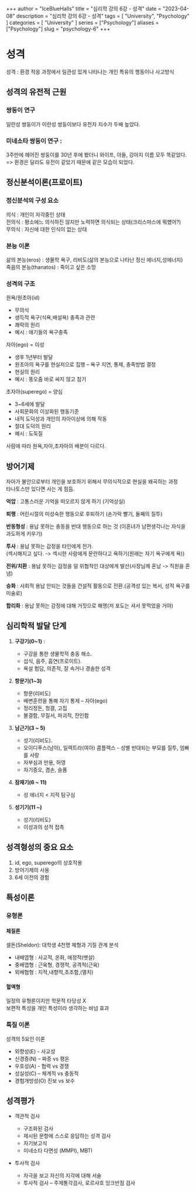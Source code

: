 +++
author = "IceBlueHalls"
title = "심리학 강의 6강 - 성격"
date = "2023-04-08"
description = "심리학 강의 6강 - 성격"
tags = [
    "University",
    "Psychology"
]
categories = [
    "University"
]
series = ["Psychology"]
aliases = ["Psychology"]
slug = "psychology-6"
+++

# 성격

성격 : 환경 적응 과정에서 일관성 있게 나타나는 개인 특유의 행동이나 사고방식

## 성격의 유전적 근원

### 쌍둥이 연구
일란성 쌍둥이가 이란성 쌍둥이보다 유전자 지수가 두배 높았다.

### 미네소타 쌍둥이 연구 : 
3주만에 헤어진 쌍둥이를 30년 후에 봤더니 와이프, 아들, 강아지 이름 모두 똑같았다.  
=> 환경은 달라도 유전이 같았기 때문에 같은 모습이 되었다.

## 정신분석이론(프로이트)

### 정신분석의 구성 요소
의식 : 개인이 자각중인 상태   
전의식 : 평소에느 의식하진 않지만 노력하면 의식되는 상태(크리스마스에 뭐헀어?)  
무의식 : 자신에 대한 인식이 없는 상태  

### 본능 이론
삶의 본능(eros) : 생물학 욕구, 리비도(삶의 본능으로 나타난 정신 에너지,성에너지)  
죽음의 본능(thanatos) : 죽이고 싶은 소망

### 성격의 구조
원욕/원초아(id)
* 무의식
* 생득적 욕구(식욕,배설욕) 충족과 관련
* 쾌락의 원리
* 예시 : 애기들의 욕구충족

자아(ego) = 이성
* 생후 1년부터 발달
* 원초아의 욕구를 현실저으로 집행 – 욕구 지연, 통제, 충족방법 결정
* 현실의 원리
* 예시 : 똥오줌 바로 싸지 않고 참기

초자아(superego) = 양심
* 3~6세에 발달
* 사회문화의 이상화된 행동기준
* 내적 도덕성과 개인의 자아이상에 의해 작동
* 절대 도덕의 원리
* 예시 : 도둑질

사람에 따라 원욕,자아,초자아의 배분이 다르다.


## 방어기제
자아가 불안으로부터 개인을 보호하기 위해서 무의식적으로 현실을 왜곡하는 과정  
타나토스만 있다면 사는 게 힘듬.

**억압** : 고통스러운 기억을 떠오르지 않게 하기 (기억상실)

**퇴행** : 어린시절의 미성숙한 행동으로 후퇴하기 (손가락 빨기, 둘째의 질투)

**반동형성** : 용납 못하는 충동을 반대 행동으로 하는 것 (이혼녀가 남편생각나는 자식을 과도하게 키우기)

**투사** : 용납 못하는 감정을 타인에게 전가.  
(섹시해지고 싶다. -> 섹시한 사람에게 문란하다고 욕하기(원래는 자기 욕구에게 욕))

**전위/치환** : 용납 못하는 감정을 덜 위협적인 대상에게 발산(사장님께 혼남 -> 직원을 혼냄)

**승화** : 사회적 용납 안되는 것들을 건설적 활동으로 전환.(공격성 있는 복서, 성적 욕구를 미술로)

**합리화** : 용납 못하는 감정에 대해 거짓으로 해명(저 포도는 셔서 못먹었을 거야)

## 심리학적 발달 단계

1. **구강기(0~1)** : 
    * 구강을 통한 생물학적 충동 해소.
    * 섭식, 음주, 흡연(프로이트).
    * 욕설 험담, 의존적, 잘 속거나 경솔한 성격

2. **항문기(1~3)**
    * 항문(리비도)
    * 배변훈련을 통해 자기 통제 – 자아(ego)
    * 정리정돈, 청결, 고집
    * 불결함, 무질서, 파괴적, 잔인함

3. **남근기(3 ~ 5)**
    * 성기(리비도). 
    * 오이디푸스(남아), 일렉트라(여아) 콤플렉스 - 성별 반대되는 부모를 질투, 엄빠를 사랑
    * 자부심과 만용, 허영
    * 자기증오, 겸손, 슬픔

4. **잠재기(6 ~ 11)**
    * 성 에너지 < 지적 탐구심

5. **성기기(11 ~)**
    * 성기(리비도)
    * 이성과의 성적 접촉

## 성격형성의 중요 요소
1. id, ego, superego의 상호작용
2. 방어기제의 사용
3. 6세 이전의 경험

## 특성이론
### 유형론

#### 체질론
셀돈(Sheldon): 대학생 4천명 체형과 기질 관계 분석  
 - 내배엽형 : 사교적, 온화, 애정적(뱃살)
 - 중배엽형 : 근육형, 경쟁적, 공격적(근육)
 - 외배협형 : 지적,내향적,초조함,(멸치)

#### 혈액형
일정의 유형론이지만 학문적 타당성 X  
보편적 특성을 개인 특성이라 생각하는 바넘 효과

### 특질 이론
성격의 5요인 이론
* 외향성(E) - 사교성
* 신경증(N) – 짜증 vs 평온
* 우호성(A) - 협력 vs 경쟁
* 성실성(C) – 체계적 vs 충동적
* 경험개방성(O) 진보 vs 보수

## 성격평가
* 객관적 검사
    * 구조화된 검사
    * 제시된 문항에 스스로 응답하는 성격 검사
    * 자기보고식
    * 미네소타 다면성 (MMPI), MBTI

* 투사적 검사
    * 자극을 보고 자신의 지각에 대해 서술
    * 투사적 검사 – 주제통각검사, 로르샤흐 잉크반점 검사


